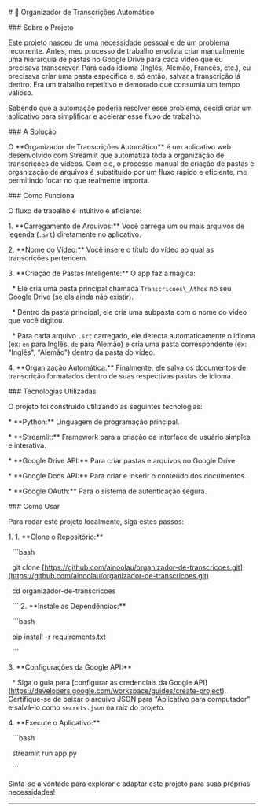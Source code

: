 \# 📂 Organizador de Transcrições Automático



\### Sobre o Projeto

Este projeto nasceu de uma necessidade pessoal e de um problema recorrente. Antes, meu processo de trabalho envolvia criar manualmente uma hierarquia de pastas no Google Drive para cada vídeo que eu precisava transcrever. Para cada idioma (Inglês, Alemão, Francês, etc.), eu precisava criar uma pasta específica e, só então, salvar a transcrição lá dentro. Era um trabalho repetitivo e demorado que consumia um tempo valioso.



Sabendo que a automação poderia resolver esse problema, decidi criar um aplicativo para simplificar e acelerar esse fluxo de trabalho.



\### A Solução

O \*\*Organizador de Transcrições Automático\*\* é um aplicativo web desenvolvido com Streamlit que automatiza toda a organização de transcrições de vídeos. Com ele, o processo manual de criação de pastas e organização de arquivos é substituído por um fluxo rápido e eficiente, me permitindo focar no que realmente importa.



\### Como Funciona

O fluxo de trabalho é intuitivo e eficiente:



1\.  \*\*Carregamento de Arquivos:\*\* Você carrega um ou mais arquivos de legenda (`.srt`) diretamente no aplicativo.

2\.  \*\*Nome do Vídeo:\*\* Você insere o título do vídeo ao qual as transcrições pertencem.

3\.  \*\*Criação de Pastas Inteligente:\*\* O app faz a mágica:

&nbsp;   \* Ele cria uma pasta principal chamada `Transcricoes\_Athos` no seu Google Drive (se ela ainda não existir).

&nbsp;   \* Dentro da pasta principal, ele cria uma subpasta com o nome do vídeo que você digitou.

&nbsp;   \* Para cada arquivo `.srt` carregado, ele detecta automaticamente o idioma (ex: `en` para Inglês, `de` para Alemão) e cria uma pasta correspondente (ex: "Inglês", "Alemão") dentro da pasta do vídeo.

4\.  \*\*Organização Automática:\*\* Finalmente, ele salva os documentos de transcrição formatados dentro de suas respectivas pastas de idioma.



\### Tecnologias Utilizadas

O projeto foi construído utilizando as seguintes tecnologias:



\* \*\*Python:\*\* Linguagem de programação principal.

\* \*\*Streamlit:\*\* Framework para a criação da interface de usuário simples e interativa.

\* \*\*Google Drive API:\*\* Para criar pastas e arquivos no Google Drive.

\* \*\*Google Docs API:\*\* Para criar e inserir o conteúdo dos documentos.

\* \*\*Google OAuth:\*\* Para o sistema de autenticação segura.



\### Como Usar

Para rodar este projeto localmente, siga estes passos:



1\.  1. \*\*Clone o Repositório:\*\*

&nbsp;   ```bash

&nbsp;   git clone \[https://github.com/ainoolau/organizador-de-transcricoes.git](https://github.com/ainoolau/organizador-de-transcricoes.git)

&nbsp;   cd organizador-de-transcricoes

&nbsp;   ```
2.  \*\*Instale as Dependências:\*\*

&nbsp;   ```bash

&nbsp;   pip install -r requirements.txt

&nbsp;   ```

3\.  \*\*Configurações da Google API:\*\*

&nbsp;   \* Siga o guia para \[configurar as credenciais da Google API](https://developers.google.com/workspace/guides/create-project). Certifique-se de baixar o arquivo JSON para "Aplicativo para computador" e salvá-lo como `secrets.json` na raiz do projeto.

4\.  \*\*Execute o Aplicativo:\*\*

&nbsp;   ```bash

&nbsp;   streamlit run app.py

&nbsp;   ```



Sinta-se à vontade para explorar e adaptar este projeto para suas próprias necessidades!



---

